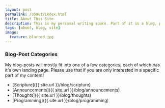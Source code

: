 ```yaml
---
layout: post
permalink: /about/index.html
title: About This Site
description: This is my personal writing space. Part of it is a blog, part of it will probably end up being random pages about whatever interests me. It's clean, it's beautiful, I like it a lot!
tags: [about, blog, site]
image:
  feature: blurred.jpg
---
```


### Blog-Post Categories

My blog-posts will mostly fit into one of a few categories, each of which has it's own landing page. Please use that if you are only interested in a specific part of my content!

* [Scripture]({{ site.url }}/blog/scripture)
* [Announcements]({{ site.url }}/blog/announcements)
* [Thoughts]({{ site.url }}/blog/thoughts)
* [Programming]({{ site.url }}/blog/programming)
